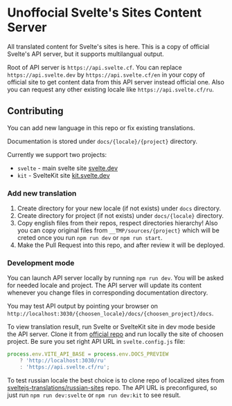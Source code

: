 # Unoffocial Svelte's Sites Content Server

All translated content for Svelte's sites is here. This is a copy of official Svelte's API server, but it supports multilangual output.

Root of API server is `https://api.svelte.cf`. You can replace `https://api.svelte.dev` by `https://api.svelte.cf/en` in your copy of official site to get content data from this API server instead official one. Also you can request any other existing locale like `https://api.svelte.cf/ru`.

## Contributing

You can add new language in this repo or fix existing translations.

Documentation is stored under `docs/{locale}/{project}` directory. 

Currently we support two projects:
* `svelte` - main svelte site [svelte.dev](https://svelte.dev)
* `kit` - SvelteKit site [kit.svelte.dev](https://kit.svelte.dev)

### Add new translation

1. Create directory for your new locale (if not exists) under `docs` directory.
2. Create directory for project (if not exists) under `docs/{locale}` directory.
3. Copy english files from their repos, respect directories hierarchy! Also you can copy original files from `__TMP/sources/{project}` which will be creted once you run `npm run dev` or `npm run start`.
4. Make the Pull Request into this repo, and after review it will be deployed.

### Development mode

You can launch API server locally by running `npm run dev`. You will be asked for needed locale and project. The API server will update its content whenever you change files in corresponding documentation directory.

You may test API output by pointing your browser on `http://localhost:3030/{choosen_locale}/docs/{choosen_project}/docs`.

To view translation result, run Svelte or SvelteKit site in dev mode beside the API server.  Clone it from [official repo](https://github.com/sveltejs/sites) and run locally the site of choosen project. Be sure you set right API URL in `svelte.config.js` file:

```js
process.env.VITE_API_BASE = process.env.DOCS_PREVIEW
	? 'http://localhost:3030/ru'
	: 'https://api.svelte.cf/ru';

```

To test russian locale the best choice is to clone repo of localized sites from [sveltejs-translations/russian-sites](https://github.com/sveltejs-translations/russian-sites) repo. The API URL is preconfigured, so just run `npm run dev:svelte` or `npm run dev:kit` to see result.